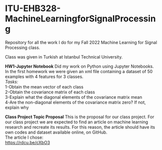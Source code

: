 # ITU-EHB328-MachineLearningforSignalProcessing
Repository for all the work I do for my Fall 2022 Machine Learning for Signal Processing class. 

Class was given in Turkish at Istanbul Technical University.

<b>HW1-Jupyter Notebook</b>
Did my work on Python using Jupyter Notebooks. In the first homework we were given an xml file containing a dataset of 50 examples with 4 features for 3 classes.<br>
<i> Tasks:</i>
<br>  1-Obtain the mean vector of each class
<br>  2-Obtain the covariance matrix of each class
<br>  3-Explain what the diagonal elements of the covariance matrix mean
<br>  4-Are the non-diagonal elements of the covariance matrix zero? If not, explain why

<b>Class Project Topic Proposal</b>
This is the proposal for our class project. For our class project we are expected to find an article on machine learning research and recreate its results. For this reason, the article should have its own codes and dataset available online, on GitHub. <br>
The article I chose: <br>
https://rdcu.be/cXbO3
